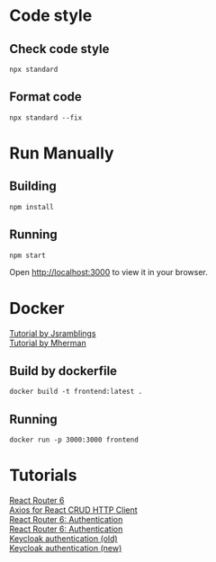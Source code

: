 # Code style

## Check code style

```
npx standard
```

## Format code

```
npx standard --fix
```

# Run Manually

## Building

```
npm install
```

## Running

```
npm start
```

Open [http://localhost:3000](http://localhost:3000) to view it in your browser.

# Docker

[Tutorial by Jsramblings](https://jsramblings.com/dockerizing-a-react-app/)  
[Tutorial by Mherman](https://mherman.org/blog/dockerizing-a-react-app/)

## Build by dockerfile

```
docker build -t frontend:latest .
```

## Running

```
docker run -p 3000:3000 frontend
```

# Tutorials

[React Router 6](https://www.robinwieruch.de/react-router/)  
[Axios for React CRUD HTTP Client](https://www.bezkoder.com/react-spring-boot-crud/)  
[React Router 6: Authentication](https://www.robinwieruch.de/react-router-authentication/)  
[React Router 6: Authentication](https://blog.logrocket.com/complete-guide-authentication-with-react-router-v6/)  
[Keycloak authentication (old)](https://blog.logrocket.com/implement-keycloak-authentication-react/)  
[Keycloak authentication (new)](https://medium.com/javarevisited/using-keycloak-to-secure-a-full-stack-web-app-implemented-with-spring-boot-and-react-6b2d80fc5c12)  
